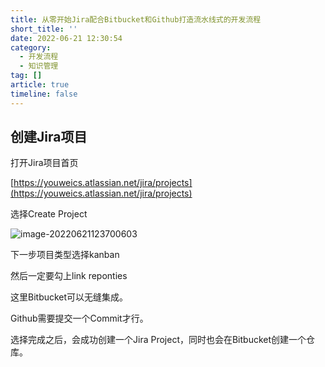 ```yaml
---
title: 从零开始Jira配合Bitbucket和Github打造流水线式的开发流程
short_title: ''
date: 2022-06-21 12:30:54
category:
  - 开发流程
  - 知识管理
tag: []
article: true
timeline: false
---
```

## 创建Jira项目

打开Jira项目首页

[https://youweics.atlassian.net/jira/projects](https://youweics.atlassian.net/jira/projects)

选择Create Project

![image-20220621123700603](https://img1.terwer.space/20220621123706.png)

下一步项目类型选择kanban

然后一定要勾上link reponties

这里Bitbucket可以无缝集成。

Github需要提交一个Commit才行。

选择完成之后，会成功创建一个Jira Project，同时也会在Bitbucket创建一个仓库。